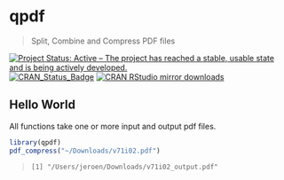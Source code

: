 # qpdf

> Split, Combine and Compress PDF files

[![Project Status: Active – The project has reached a stable, usable state and is being actively developed.](https://www.repostatus.org/badges/latest/active.svg)](https://www.repostatus.org/#active)
[![CRAN_Status_Badge](http://www.r-pkg.org/badges/version/qpdf)](http://cran.r-project.org/package=qpdf)
[![CRAN RStudio mirror downloads](http://cranlogs.r-pkg.org/badges/qpdf)](http://cran.r-project.org/web/packages/qpdf/index.html)

## Hello World

All functions take one or more input and output pdf files.

```r
library(qpdf)
pdf_compress("~/Downloads/v71i02.pdf")
```

> ```
> [1] "/Users/jeroen/Downloads/v71i02_output.pdf"
> ```
